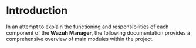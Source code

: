 # Introduction 

In an attempt to explain the functioning and responsibilities of each component of the **Wazuh Manager**, the following documentation provides a comprehensive overview of main modules within the project. 

